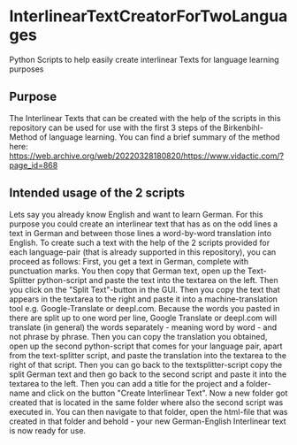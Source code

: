 # InterlinearTextCreatorForTwoLanguages
Python Scripts to help easily create interlinear Texts for language learning purposes

## Purpose
The Interlinear Texts that can be created with the help of the scripts in this repository can be used for use with the first 3 steps of the Birkenbihl-Method of language learning. You can find a brief summary of the method here: https://web.archive.org/web/20220328180820/https://www.vidactic.com/?page_id=868

## Intended usage of the 2 scripts
Lets say you already know English and want to learn German. For this purpose you could create an interlinear text that has as on the odd lines a text in German and between those lines a word-by-word translation into English. To create such a text with the help of the 2 scripts provided for each language-pair (that is already supported in this repository), you can proceed as follows: First, you get a text in German, complete with punctuation marks. You then copy that German text, open up the Text-Splitter python-script and paste the text into the textarea on the left. Then you click on the "Split Text"-button in the GUI. Then you copy the text that appears in the textarea to the right and paste it into a machine-translation tool e.g. Google-Translate or deepl.com. Because the words you pasted in there are split up to one word per line, Google Translate or deepl.com will translate (in general) the words separately - meaning word by word - and not phrase by phrase. Then you can copy the translation you obtained, open up the second python-script that comes for your language pair, apart from the text-splitter script, and paste the translation into the textarea to the right of that script. Then you can go back to the textsplitter-script copy the split German text and then go back to the second script and paste it into the textarea to the left. Then you can add a title for the project and a folder-name and click on the button "Create Interlinear Text". Now a new folder got created that is located in the same folder where also the second script was executed in. You can then navigate to that folder, open the html-file that was created in that folder and behold - your new German-English Interlinear text is now ready for use.

